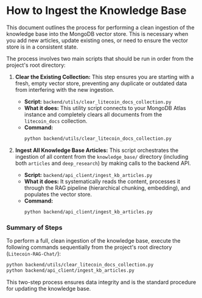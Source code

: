 # How to Ingest the Knowledge Base

This document outlines the process for performing a clean ingestion of the knowledge base into the MongoDB vector store. This is necessary when you add new articles, update existing ones, or need to ensure the vector store is in a consistent state.

The process involves two main scripts that should be run in order from the project's root directory:

1.  **Clear the Existing Collection:** This step ensures you are starting with a fresh, empty vector store, preventing any duplicate or outdated data from interfering with the new ingestion.
    *   **Script:** `backend/utils/clear_litecoin_docs_collection.py`
    *   **What it does:** This utility script connects to your MongoDB Atlas instance and completely clears all documents from the `litecoin_docs` collection.
    *   **Command:**
        ```bash
        python backend/utils/clear_litecoin_docs_collection.py
        ```

2.  **Ingest All Knowledge Base Articles:** This script orchestrates the ingestion of all content from the `knowledge_base/` directory (including both `articles` and `deep_research`) by making calls to the backend API.
    *   **Script:** `backend/api_client/ingest_kb_articles.py`
    *   **What it does:** It systematically reads the content, processes it through the RAG pipeline (hierarchical chunking, embedding), and populates the vector store.
    *   **Command:**
        ```bash
        python backend/api_client/ingest_kb_articles.py
        ```

### **Summary of Steps**

To perform a full, clean ingestion of the knowledge base, execute the following commands sequentially from the project's root directory (`Litecoin-RAG-Chat/`):

```bash
python backend/utils/clear_litecoin_docs_collection.py
python backend/api_client/ingest_kb_articles.py
```

This two-step process ensures data integrity and is the standard procedure for updating the knowledge base.
